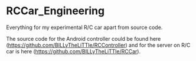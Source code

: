 # RCCar_Engineering
Everything for my experimental R/C car apart from source code.

The source code for the Android controller could be found here (https://github.com/BILLyTheLiTTle/RCController) and for the server on R/C car is here (https://github.com/BILLyTheLiTTle/RCCar).
